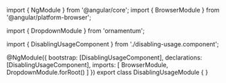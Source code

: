 import { NgModule } from '@angular/core';
import { BrowserModule } from '@angular/platform-browser';
  
import { DropdownModule } from 'ornamentum';
  
import { DisablingUsageComponent } from './disabling-usage.component';

@NgModule({
 bootstrap: [DisablingUsageComponent],
 declarations: [DisablingUsageComponent],
 imports: [
    BrowserModule, 
    DropdownModule.forRoot()
  ]
})
export class DisablingUsageModule {
}
